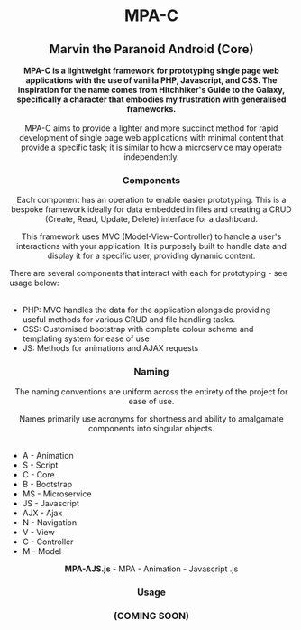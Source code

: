 <div align="center">

# MPA-C
## Marvin the Paranoid Android (Core)


<b>MPA-C is a lightweight framework for prototyping single page web applications with the use of vanilla PHP, Javascript, and CSS. The inspiration for the name comes from Hitchhiker's Guide to the Galaxy, specifically a character that embodies my frustration with generalised frameworks.</b>
<br>
<br>
MPA-C aims to provide a lighter and more succinct method for rapid development of single page web applications with minimal content that provide a specific task; it is similar to how a microservice may operate independently.


### Components 

Each component has an operation to enable easier prototyping. This is a bespoke framework ideally for data embedded in files and creating a CRUD (Create, Read, Update, Delete) interface for a dashboard. 

This framework uses MVC (Model-View-Controller) to handle a user's interactions with your application. It is purposely built to handle data and display it for a specific user, providing dynamic content. 

<div align="left">

There are several components that interact with each for prototyping - see usage below: 
<br>
<br>


- PHP: MVC handles the data for the application alongside providing useful methods for various CRUD and file handling tasks. 
- CSS: Customised bootstrap with complete colour scheme and templating system for ease of use 
- JS: Methods for animations and AJAX requests

</div>


### Naming

The naming conventions are uniform across the entirety of the project for ease of use. 

Names primarily use acronyms for shortness and ability to amalgamate components into singular objects. 
<br>
<br>
<div align="left">

- A - Animation 
- S - Script
- C - Core 
- B - Bootstrap 
- MS - Microservice 
- JS - Javascript
- AJX - Ajax
- N - Navigation 
- V - View 
- C - Controller 
- M - Model 

</div> 

<b>MPA-AJS.js</b> - MPA - Animation - Javascript .js


### Usage 
### (COMING SOON)

</div>
